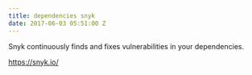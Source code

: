 ```yaml
---
title: dependencies snyk
date: 2017-06-03 05:51:00 Z
---
```


Snyk continuously finds and fixes vulnerabilities in your dependencies.

https://snyk.io/